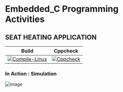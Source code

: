 # Embedded_C Programming Activities

## SEAT HEATING APPLICATION

|Build|Cppcheck|
|:--:|:--:|
|[![Compile-Linux](https://github.com/ushagurumurthy/Embedded_C/actions/workflows/compile.yml/badge.svg)](https://github.com/ushagurumurthy/Embedded_C/actions/workflows/compile.yml)|[![Cppcheck](https://github.com/ushagurumurthy/Embedded_C/actions/workflows/CodeQuality.yml/badge.svg)](https://github.com/ushagurumurthy/Embedded_C/actions/workflows/CodeQuality.yml)|

### In Action : Simulation
![image](https://user-images.githubusercontent.com/67991189/116649405-ce88db80-a99c-11eb-890a-91a0f9ee3611.png)
